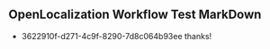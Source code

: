 ## OpenLocalization Workflow Test MarkDown

* 3622910f-d271-4c9f-8290-7d8c064b93ee 
thanks!



<!--HONumber=Jan16_HO3-->
